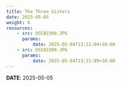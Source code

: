 ```yaml
---
title: The Three Sisters
date: 2025-05-05
weight: 6
resources:
    - src: DSC02308.JPG
      params:
          date: 2025-05-04T13:21:04+10:00
    - src: DSC02309.JPG
      params:
          date: 2025-05-04T13:21:09+10:00
---
```


**DATE**: 2025-05-05

